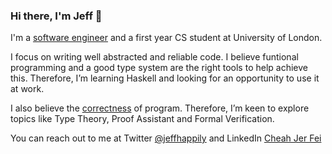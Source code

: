 ### Hi there, I'm Jeff 👋

I'm a [software engineer](https://resume-jeffhappily.s3.amazonaws.com/jeff-master.pdf) and a first year CS student at University of London.

I focus on writing well abstracted and reliable code. I believe funtional programming and a good type system are the right tools to help achieve this. Therefore, I’m learning Haskell and looking for an opportunity to use it at work.

I also believe the [correctness](https://en.wikipedia.org/wiki/Correctness_(computer_science)) of program. Therefore, I’m keen to explore topics like Type Theory, Proof Assistant and Formal Verification.

You can reach out to me at Twitter [@jeffhappily](https://twitter.com/jeffhappily) and LinkedIn [Cheah Jer Fei](https://www.linkedin.com/in/jer-fei-cheah-98b06b109/)
